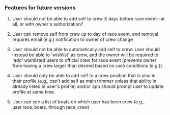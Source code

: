 ### Features for future versions

1. User should not be able to add self to crew X days before race event--at all, or with owner's authorization?

2. User can remove self from crew up to day of race event, and removal requires email (e.g.) notification to owner of crew change

3. User should not be able to automatically add self to crew: User should instead be able to 'wishlist' as crew, and the owner will be required to 'add' wishlisted users to official crew for race event (prevents owner from having a crew larger than desired based on race conditions (e.g.)).

4. User should only be able to add self to a crew position that is also in their profile (e.g., can't add self as main trimmer unless that ability in already listed in user's profile) and/or app should prompt user to update profile at same time.

5. User can see a list of boats on which user has been crew (e.g., user.race_boats, through race_crew)
